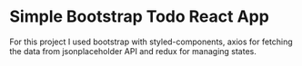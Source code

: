 # Simple Bootstrap Todo React App

For this project I used bootstrap with styled-components, axios for fetching the data from jsonplaceholder API and redux for managing states.
